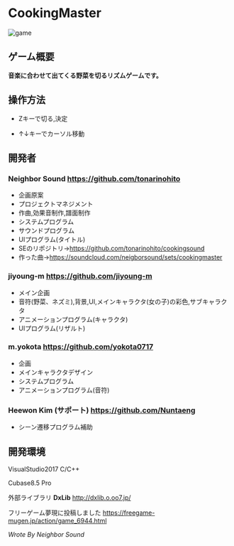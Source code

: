 # CookingMaster

![game](https://user-images.githubusercontent.com/30017323/35108388-c606c40e-fcb6-11e7-899f-282151755eae.PNG)

## ゲーム概要

**音楽に合わせて出てくる野菜を切るリズムゲームです。**


## 操作方法

+ Zキーで切る,決定

+ ↑↓キーでカーソル移動

## 開発者

### **Neighbor Sound https://github.com/tonarinohito**
+ 企画原案
+ プロジェクトマネジメント
+ 作曲,効果音制作,譜面制作
+ システムプログラム
+ サウンドプログラム   
+ UIプログラム(タイトル)
+ SEのリポジトリ->https://github.com/tonarinohito/cookingsound
+ 作った曲->https://soundcloud.com/neigborsound/sets/cookingmaster
### **jiyoung-m https://github.com/jiyoung-m**
+ メイン企画
+ 音符(野菜、ネズミ),背景,UI,メインキャラクタ(女の子)の彩色,サブキャラクタ
+ アニメーションプログラム(キャラクタ)
+ UIプログラム(リザルト)
### **m.yokota https://github.com/yokota0717**
+ 企画
+ メインキャラクタデザイン
+ システムプログラム
+ アニメーションプログラム(音符)

### **Heewon Kim (サポート) https://github.com/Nuntaeng**
+ シーン遷移プログラム補助

## 開発環境

VisualStudio2017 C/C++

Cubase8.5 Pro

外部ライブラリ **DxLib** http://dxlib.o.oo7.jp/

フリーゲーム夢現に投稿しました https://freegame-mugen.jp/action/game_6944.html

*Wrote By Neighbor Sound*
